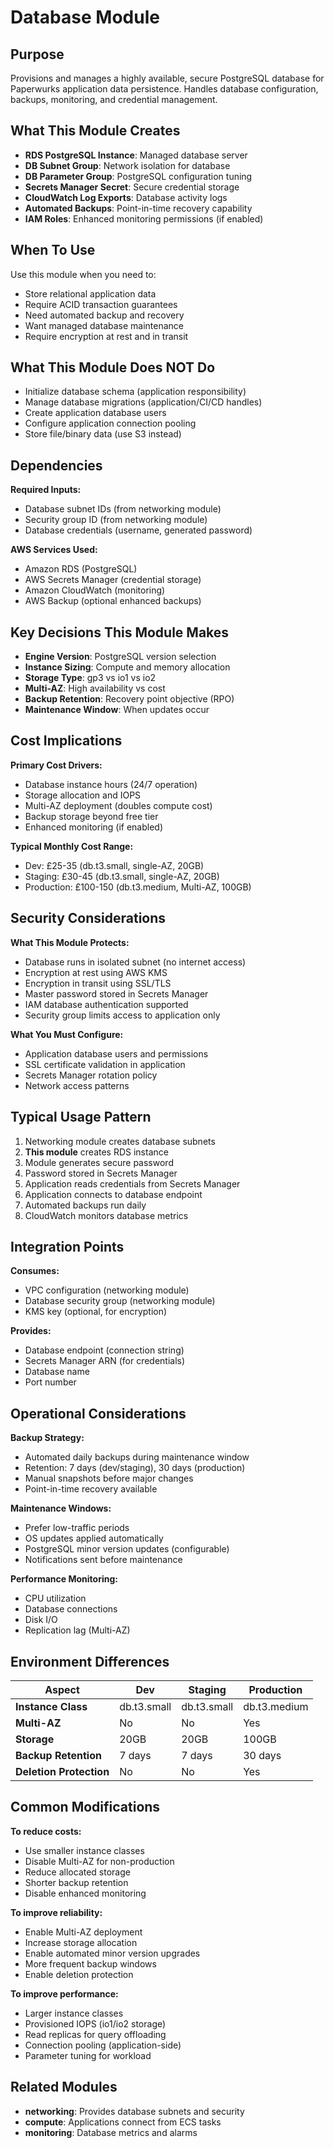 # Database Module

## Purpose

Provisions and manages a highly available, secure PostgreSQL database for Paperwurks application data persistence. Handles database configuration, backups, monitoring, and credential management.

## What This Module Creates

- **RDS PostgreSQL Instance**: Managed database server
- **DB Subnet Group**: Network isolation for database
- **DB Parameter Group**: PostgreSQL configuration tuning
- **Secrets Manager Secret**: Secure credential storage
- **CloudWatch Log Exports**: Database activity logs
- **Automated Backups**: Point-in-time recovery capability
- **IAM Roles**: Enhanced monitoring permissions (if enabled)

## When To Use

Use this module when you need to:

- Store relational application data
- Require ACID transaction guarantees
- Need automated backup and recovery
- Want managed database maintenance
- Require encryption at rest and in transit

## What This Module Does NOT Do

- Initialize database schema (application responsibility)
- Manage database migrations (application/CI/CD handles)
- Create application database users
- Configure application connection pooling
- Store file/binary data (use S3 instead)

## Dependencies

**Required Inputs:**

- Database subnet IDs (from networking module)
- Security group ID (from networking module)
- Database credentials (username, generated password)

**AWS Services Used:**

- Amazon RDS (PostgreSQL)
- AWS Secrets Manager (credential storage)
- Amazon CloudWatch (monitoring)
- AWS Backup (optional enhanced backups)

## Key Decisions This Module Makes

- **Engine Version**: PostgreSQL version selection
- **Instance Sizing**: Compute and memory allocation
- **Storage Type**: gp3 vs io1 vs io2
- **Multi-AZ**: High availability vs cost
- **Backup Retention**: Recovery point objective (RPO)
- **Maintenance Window**: When updates occur

## Cost Implications

**Primary Cost Drivers:**

- Database instance hours (24/7 operation)
- Storage allocation and IOPS
- Multi-AZ deployment (doubles compute cost)
- Backup storage beyond free tier
- Enhanced monitoring (if enabled)

**Typical Monthly Cost Range:**

- Dev: £25-35 (db.t3.small, single-AZ, 20GB)
- Staging: £30-45 (db.t3.small, single-AZ, 20GB)
- Production: £100-150 (db.t3.medium, Multi-AZ, 100GB)

## Security Considerations

**What This Module Protects:**

- Database runs in isolated subnet (no internet access)
- Encryption at rest using AWS KMS
- Encryption in transit using SSL/TLS
- Master password stored in Secrets Manager
- IAM database authentication supported
- Security group limits access to application only

**What You Must Configure:**

- Application database users and permissions
- SSL certificate validation in application
- Secrets Manager rotation policy
- Network access patterns

## Typical Usage Pattern

1. Networking module creates database subnets
2. **This module** creates RDS instance
3. Module generates secure password
4. Password stored in Secrets Manager
5. Application reads credentials from Secrets Manager
6. Application connects to database endpoint
7. Automated backups run daily
8. CloudWatch monitors database metrics

## Integration Points

**Consumes:**

- VPC configuration (networking module)
- Database security group (networking module)
- KMS key (optional, for encryption)

**Provides:**

- Database endpoint (connection string)
- Secrets Manager ARN (for credentials)
- Database name
- Port number

## Operational Considerations

**Backup Strategy:**

- Automated daily backups during maintenance window
- Retention: 7 days (dev/staging), 30 days (production)
- Manual snapshots before major changes
- Point-in-time recovery available

**Maintenance Windows:**

- Prefer low-traffic periods
- OS updates applied automatically
- PostgreSQL minor version updates (configurable)
- Notifications sent before maintenance

**Performance Monitoring:**

- CPU utilization
- Database connections
- Disk I/O
- Replication lag (Multi-AZ)

## Environment Differences

| Aspect                  | Dev         | Staging     | Production   |
| ----------------------- | ----------- | ----------- | ------------ |
| **Instance Class**      | db.t3.small | db.t3.small | db.t3.medium |
| **Multi-AZ**            | No          | No          | Yes          |
| **Storage**             | 20GB        | 20GB        | 100GB        |
| **Backup Retention**    | 7 days      | 7 days      | 30 days      |
| **Deletion Protection** | No          | No          | Yes          |

## Common Modifications

**To reduce costs:**

- Use smaller instance classes
- Disable Multi-AZ for non-production
- Reduce allocated storage
- Shorter backup retention
- Disable enhanced monitoring

**To improve reliability:**

- Enable Multi-AZ deployment
- Increase storage allocation
- Enable automated minor version upgrades
- More frequent backup windows
- Enable deletion protection

**To improve performance:**

- Larger instance classes
- Provisioned IOPS (io1/io2 storage)
- Read replicas for query offloading
- Connection pooling (application-side)
- Parameter tuning for workload

## Related Modules

- **networking**: Provides database subnets and security
- **compute**: Applications connect from ECS tasks
- **monitoring**: Database metrics and alarms
